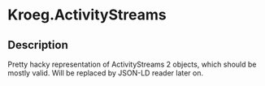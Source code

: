 # Kroeg.ActivityStreams
## Description

Pretty hacky representation of ActivityStreams 2 objects, which should be mostly valid. Will be replaced by JSON-LD reader later on.
